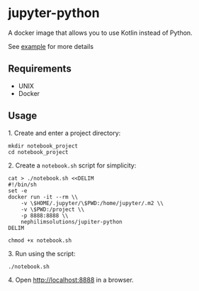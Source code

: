 # jupyter-python

A docker image that allows you to use Kotlin instead of Python.

See [example](./Example.ipynb) for more details

## Requirements

- UNIX
- Docker

## Usage

1\. Create and enter a project directory:

    mkdir notebook_project
    cd notebook_project

2\. Create a `notebook.sh` script for simplicity:

    cat > ./notebook.sh <<DELIM
    #!/bin/sh
    set -e
    docker run -it --rm \\
        -v \$HOME/.jupyter/\$PWD:/home/jupyter/.m2 \\
        -v \$PWD:/project \\
        -p 8888:8888 \\
        nephilimsolutions/jupiter-python
    DELIM

    chmod +x notebook.sh

3\. Run using the script:

    ./notebook.sh

4\. Open [<http://localhost:8888>](http://localhost:8888) in a browser.
